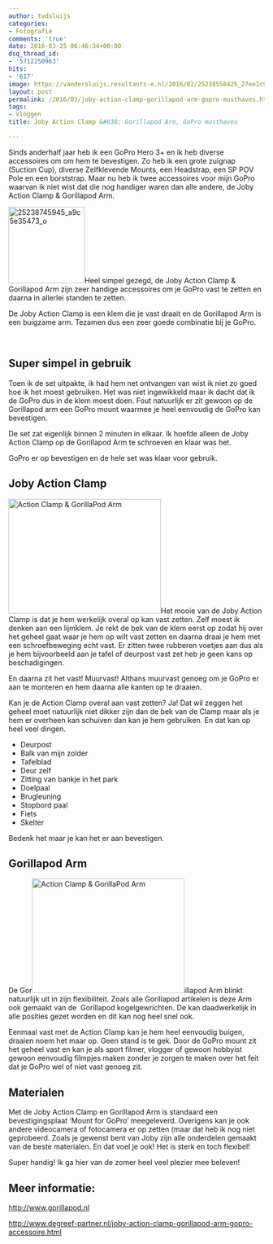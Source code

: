 ```yaml
---
author: tvdsluijs
categories:
- Fotografie
comments: 'true'
date: 2016-03-25 06:46:34+00:00
dsq_thread_id:
- '5712250963'
hits:
- '617'
image: https://vandersluijs.resultants-e.nl/2016/02/25238558425_27ee1c9977_o-825x510.jpg
layout: post
permalink: /2016/03/joby-action-clamp-gorillapod-arm-gopro-musthaves.html
tags:
- Vloggen
title: Joby Action Clamp &#038; Gorillapod Arm, GoPro musthaves

---
```

Sinds anderhalf jaar heb ik een GoPro Hero 3+ en ik heb diverse accessoires om om hem te bevestigen. Zo heb ik een grote zuignap (Suction Cup), diverse Zelfklevende Mounts, een Headstrap, een SP POV Pole en een borststrap. Maar nu heb ik twee accessoires voor mijn GoPro waarvan ik niet wist dat die nog handiger waren dan alle andere, de Joby Action Clamp & Gorillapod Arm.<!--more-->

<img class="alignleft size-thumbnail wp-image-2606" src="https://vandersluijs.resultants-e.nl/2016/02/25238745945_a9c5e35473_o-150x150.jpg" alt="25238745945_a9c5e35473_o" width="150" height="150" srcset="https://vandersluijs.resultants-e.nl/2016/02/25238745945_a9c5e35473_o-150x150.jpg 150w, https://vandersluijs.resultants-e.nl/2016/02/25238745945_a9c5e35473_o-65x65.jpg 65w" sizes="(max-width: 150px) 100vw, 150px" />Heel simpel gezegd, de Joby Action Clamp & Gorillapod Arm zijn zeer handige accessoires om je GoPro vast te zetten en daarna in allerlei standen te zetten.

De Joby Action Clamp is een klem die je vast draait en de Gorillapod Arm is een buigzame arm. Tezamen dus een zeer goede combinatie bij je GoPro.

&nbsp;

## Super simpel in gebruik

Toen ik de set uitpakte, ik had hem net ontvangen van wist ik niet zo goed hoe ik het moest gebruiken. Het was niet ingewikkeld maar ik dacht dat ik de GoPro dus in de klem moest doen. Fout natuurlijk er zit gewoon op de Gorillapod arm een GoPro mount waarmee je heel eenvoudig de GoPro kan bevestigen.

De set zat eigenlijk binnen 2 minuten in elkaar. Ik hoefde alleen de Joby Action Clamp op de Gorillapod Arm te schroeven en klaar was het.

GoPro er op bevestigen en de hele set was klaar voor gebruik.

## Joby Action Clamp

<img class="alignleft size-medium wp-image-2602" src="https://vandersluijs.resultants-e.nl/2016/02/25212454456_77de443f4c_o-e1458886619155-300x225.jpg" alt="Action Clamp & GorillaPod Arm" width="300" height="225" srcset="https://vandersluijs.resultants-e.nl/2016/02/25212454456_77de443f4c_o-e1458886619155-300x225.jpg 300w, https://vandersluijs.resultants-e.nl/2016/02/25212454456_77de443f4c_o-e1458886619155-768x576.jpg 768w, https://vandersluijs.resultants-e.nl/2016/02/25212454456_77de443f4c_o-e1458886619155-1024x768.jpg 1024w, https://vandersluijs.resultants-e.nl/2016/02/25212454456_77de443f4c_o-e1458886619155.jpg 1200w" sizes="(max-width: 300px) 100vw, 300px" />Het mooie van de Joby Action Clamp is dat je hem werkelijk overal op kan vast zetten. Zelf moest ik denken aan een lijmklem. Je rekt de bek van de klem eerst op zodat hij over het geheel gaat waar je hem op wilt vast zetten en daarna draai je hem met een schroefbeweging echt vast. Er zitten twee rubberen voetjes aan dus als je hem bijvoorbeeld aan je tafel of deurpost vast zet heb je geen kans op beschadigingen.

En daarna zit het vast! Muurvast! Althans muurvast genoeg om je GoPro er aan te monteren en hem daarna alle kanten op te draaien.

Kan je de Action Clamp overal aan vast zetten? Ja! Dat wil zeggen het geheel moet natuurlijk niet dikker zijn dan de bek van de Clamp maar als je hem er overheen kan schuiven dan kan je hem gebruiken. En dat kan op heel veel dingen.

  * Deurpost
  * Balk van mijn zolder
  * Tafelblad
  * Deur zelf
  * Zitting van bankje in het park
  * Doelpaal
  * Brugleuning
  * Stopbord paal
  * Fiets
  * Skelter

Bedenk het maar je kan het er aan bevestigen.

## Gorillapod Arm

De Gor<img class="alignright size-medium wp-image-2598" src="https://vandersluijs.resultants-e.nl/2016/02/24942693350_2ed041c1b9_o-300x225.jpg" alt="Action Clamp & GorillaPod Arm" width="300" height="225" srcset="https://vandersluijs.resultants-e.nl/2016/02/24942693350_2ed041c1b9_o-300x225.jpg 300w, https://vandersluijs.resultants-e.nl/2016/02/24942693350_2ed041c1b9_o-768x576.jpg 768w, https://vandersluijs.resultants-e.nl/2016/02/24942693350_2ed041c1b9_o-1024x768.jpg 1024w, https://vandersluijs.resultants-e.nl/2016/02/24942693350_2ed041c1b9_o.jpg 1200w" sizes="(max-width: 300px) 100vw, 300px" />illapod Arm blinkt natuurlijk uit in zijn flexibiliteit. Zoals alle Gorillapod artikelen is deze Arm ook gemaakt van de  Gorillapod kogelgewrichten. De kan daadwerkelijk in alle posities gezet worden en dit kan nog heel snel ook.

Eenmaal vast met de Action Clamp kan je hem heel eenvoudig buigen, draaien noem het maar op. Geen stand is te gek. Door de GoPro mount zit het geheel vast en kan je als sport filmer, vlogger of gewoon hobbyist gewoon eenvoudig filmpjes maken zonder je zorgen te maken over het feit dat je GoPro wel of niet vast genoeg zit.

## Materialen

Met de Joby Action Clamp en Gorillapod Arm is standaard een bevestigingsplaat ‘Mount for GoPro’ meegeleverd. Overigens kan je ook andere videocamera of fotocamera er op zetten (maar dat heb ik nog niet geprobeerd. Zoals je gewenst bent van Joby zijn alle onderdelen gemaakt van de beste materialen. En dat voel je ook! Het is sterk en toch flexibel!

Super handig! Ik ga hier van de zomer heel veel plezier mee beleven!

## Meer informatie:

<http://www.gorillapod.nl>

<a href="http://www.degreef-partner.nl/joby-action-clamp-gorillapod-arm-gopro-accessoire.html" target="_blank">http://www.degreef-partner.nl/joby-action-clamp-gorillapod-arm-gopro-accessoire.html</a>
